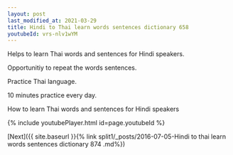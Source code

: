 ```yaml
---
layout: post
last_modified_at: 2021-03-29
title: Hindi to Thai learn words sentences dictionary 658 
youtubeId: vrs-nlv1wYM
---
```

 
 
Helps to learn Thai words and sentences for Hindi speakers.

Opportunitiy to repeat the words sentences. 

Practice Thai language. 
 
10 minutes practice every day. 
 
How to learn Thai words and sentences for Hindi speakers 
 
{% include youtubePlayer.html id=page.youtubeId %}
 
 
[Next]({{ site.baseurl }}{% link  split1/_posts/2016-07-05-Hindi to thai learn words sentences dictionary 874 .md%})
 

